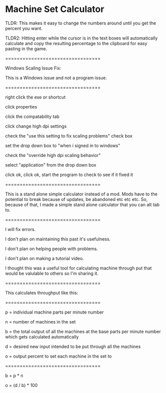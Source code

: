 # Machine Set Calculator

TLDR: This makes it easy to change the numbers around until you get the percent you want.

TLDR2: Hitting enter while the cursor is in the text boxes will automatically calculate and copy the resulting percentage to the clipboard for easy pasting in the game.

=================================

Windows Scaling Issue Fix:

This is a Windows issue and not a program issue.

=================================


right click the exe or shortcut

click properties

click the compatability tab

click change high dpi settings

check the "use this setting to fix scaling problems" check box

set the drop down box to "when i signed in to windows"

check the "override high dpi scaling behavior"

select "application" from the drop down box

click ok, click ok, start the program to check to see if it fixed it



=================================

This is a stand alone simple calculator instead of a mod. Mods have to the potential to break because of updates, be abandoned etc etc etc. So, because of that, I made a simple stand alone calculator that you can alt tab to.

=================================

I will fix errors.

I don't plan on maintaining this past it's usefulness.

I don't plan on helping people with problems.

I don't plan on making a tutorial video.

I thought this was a useful tool for calculating machine through put that would be valulable to others so I'm sharing it.

=================================

This calculates throughput like this:

=================================


p = individual machine parts per minute number

n = number of machines in the set

b = the total output of all the machines at the base parts per minute number which gets calculated automatically

d = desired new input intended to be put through all the machines

o = output percent to set each machine in the set to

=================================

b = p * n

o = (d / b) * 100